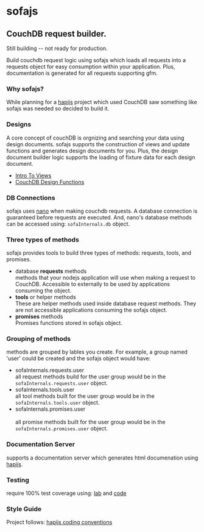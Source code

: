 # sofajs

## CouchDB request builder.

Still building -- not ready for production.

Build couchdb request logic using sofajs which loads all requests into a 
requests object for easy consumption within your application. Plus, documentation is 
generated for all requests supporting gfm.    

### Why sofajs?
While planning for a [hapijs](http://hapijs.com) project which used CouchDB saw something like sofajs was needed
so decided to build it. 

### Designs
A core concept of couchDB is orgnizing and searching your data using design documents.
sofajs supports the construction of views and update functions and generates design 
documents for you. Plus, the design document builder logic supports the loading of 
fixture data for each design document. 
* [Intro To Views](http://docs.couchdb.org/en/1.6.1/couchapp/views/intro.html)
* [CouchDB Design Functions](http://docs.couchdb.org/en/1.6.1/couchapp/ddocs.html)

### DB Connections
sofajs uses [nano](https://github.com/dscape/nano) when making couchdb requests.
A database connection is guaranteed before requests are executed. 
And, nano's database methods can be accessed using: `sofaInternals.db` object. 

### Three types of methods 
sofajs provides tools to build three types of methods: requests, tools, and promises.
* database **requests**  methods<br/>
  methods that your nodejs application  will use when making a request to CouchDB. 
  Accessible to externally to be used by applications consuming the object. 
* **tools** or helper methods<br/> 
  These are helper methods used inside database request methods. They are not accessible
  applications consuming the sofajs object.
* **promises** methods<br/>
  Promises functions stored in sofajs object.

### Grouping of methods
methods are grouped by lables you create. For example, a group named 'user' could be
created and the sofajs object would have: 
* sofaInternals.requests.user<br/>
  all request methods build for the user group would be in the 
  `sofaInternals.requests.user` object.
* sofaInternals.tools.user<br/>
  all tool methods built for the user group would be in the 
  `sofaInternals.tools.user` object.
* sofaInternals.promises.user<br/>  
  all promise methods built for the user group would be in the 
  `sofaInternals.promises.user` object.

### Documentation Server
supports a documentation server which generates html documenation using 
[hapijs](https://github.com/hapijs).  

### Testing
require 100% test coverage using: [lab](https://github.com/hapijs/lab) and [code](https://github.com/hapijs/code)

### Style Guide
Project follows: [hapijs coding conventions](https://github.com/hapijs/contrib/blob/master/Style.md)
